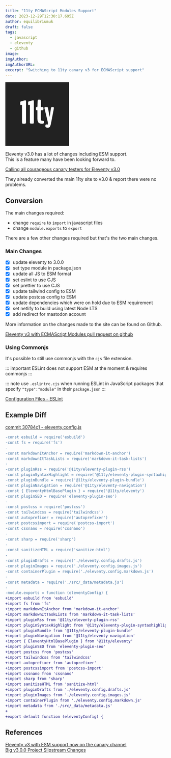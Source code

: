 ```yaml
---
title: "11ty ECMAScript Modules Support"
date: 2023-12-29T12:30:17.695Z
author: equilibriumuk
draft: false
tags:
  - javascript
  - eleventy
  - github
image:
imgAuthor:
imgAuthorURL:
excerpt: "Switching to 11ty canary v3 for ECMAScript support"
---
```


![11ty logo](../_media/images/11ty-200.png)

Eleventy v3.0 has a lot of changes including ESM support.<br/>
This is a feature many have been looking forward to.

<i class="fa fa-link"></i> <a href="https://www.11ty.dev/blog/canary-eleventy-v3/" target="_blank" rel="noopener noreferrer">Calling all courageous canary testers for Eleventy v3.0</a>

They already converted the main 11ty site to v3.0 & report there were no problems.

## Conversion

The main changes required:

- change `require` to `import` in javascript files
- change `module.exports` to `export`

There are a few other changes required but that's the two main changes.

### Main Changes

- [x] update eleventy to 3.0.0
- [x] set type module in package.json
- [x] update all JS to ESM format
- [x] set eslint to use CJS
- [x] set prettier to use CJS
- [x] update tailwind config to ESM
- [x] update postcss config to ESM
- [x] update dependencies which were on hold due to ESM requirement
- [x] set netlify to build using latest Node LTS
- [x] add redirect for mastodon account

More information on the changes made to the site can be found on Github.

<i class="fa fa-code-fork git-fork"></i> <a href="https://github.com/equk/11ty-equk/pull/6" target="_blank" rel="noopener noreferrer">Eleventy v3 with ECMAScript Modules pull request on github</a>

### Using Commonjs

It's possible to still use commonjs with the `cjs` file extension.

::: important
ESLint does not support ESM at the moment & requires commonjs
:::

::: note
use `.eslintrc.cjs` when running ESLint in JavaScript packages that specify `"type":"module"` in their `package.json`
:::

<i class="fa fa-link"></i> <a href="https://eslint.org/docs/latest/use/configure/configuration-files" target="_blank" rel="noopener noreferrer">Configuration Files - ESLint</a>

## Example Diff

<i class="fa fa-code-fork git-fork"></i> <a href="https://github.com/equk/11ty-equk/commit/30784c1b5731833812b45f0221b38218d7f7c142" target="_blank" rel="noopener noreferrer">commit 30784c1 - eleventy.config.js</a>

```diff
-const esbuild = require('esbuild')
-const fs = require('fs')
-
-const markdownItAnchor = require('markdown-it-anchor')
-const markdownItTaskLists = require('markdown-it-task-lists')
-
-const pluginRss = require('@11ty/eleventy-plugin-rss')
-const pluginSyntaxHighlight = require('@11ty/eleventy-plugin-syntaxhighlight')
-const pluginBundle = require('@11ty/eleventy-plugin-bundle')
-const pluginNavigation = require('@11ty/eleventy-navigation')
-const { EleventyHtmlBasePlugin } = require('@11ty/eleventy')
-const pluginSEO = require('eleventy-plugin-seo')
-
-const postcss = require('postcss')
-const tailwindcss = require('tailwindcss')
-const autoprefixer = require('autoprefixer')
-const postcssimport = require('postcss-import')
-const cssnano = require('cssnano')
-
-const sharp = require('sharp')
-
-const sanitizeHTML = require('sanitize-html')
-
-const pluginDrafts = require('./eleventy.config.drafts.js')
-const pluginImages = require('./eleventy.config.images.js')
-const containerPlugin = require('./eleventy.config.markdown.js')
-
-const metadata = require('./src/_data/metadata.js')
-
-module.exports = function (eleventyConfig) {
+import esbuild from 'esbuild'
+import fs from 'fs'
+import markdownItAnchor from 'markdown-it-anchor'
+import markdownItTaskLists from 'markdown-it-task-lists'
+import pluginRss from '@11ty/eleventy-plugin-rss'
+import pluginSyntaxHighlight from '@11ty/eleventy-plugin-syntaxhighlight'
+import pluginBundle from '@11ty/eleventy-plugin-bundle'
+import pluginNavigation from '@11ty/eleventy-navigation'
+import { EleventyHtmlBasePlugin } from '@11ty/eleventy'
+import pluginSEO from 'eleventy-plugin-seo'
+import postcss from 'postcss'
+import tailwindcss from 'tailwindcss'
+import autoprefixer from 'autoprefixer'
+import postcssimport from 'postcss-import'
+import cssnano from 'cssnano'
+import sharp from 'sharp'
+import sanitizeHTML from 'sanitize-html'
+import pluginDrafts from './eleventy.config.drafts.js'
+import pluginImages from './eleventy.config.images.js'
+import containerPlugin from './eleventy.config.markdown.js'
+import metadata from './src/_data/metadata.js'
+
+export default function (eleventyConfig) {
```

## References

<i class="fa fa-link"></i> <a href="https://www.zachleat.com/web/eleventy-v3-alpha/" target="_blank" rel="noopener noreferrer">Eleventy v3 with ESM support now on the canary channel</a><br/>
<i class="fa fa-code-fork git-fork"></i> <a href="https://github.com/11ty/eleventy/pull/3074" target="_blank" rel="noopener noreferrer">Big v3.0.0 Project Slipstream Changes</a>

